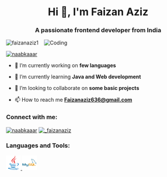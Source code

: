 <h1 align="center">Hi 👋, I'm Faizan Aziz</h1>
<h3 align="center">A passionate frontend developer from India</h3>
<img align="right" alt="Coding" width="400" src="https://miro.medium.com/max/720/0*7Q3yvSIv_t0ioJ-Z.gif">

<p align="left"> <img src="https://komarev.com/ghpvc/?username=faizanaziz1&label=Profile%20views&color=0e75b6&style=flat" alt="faizanaziz1" /> </p>

<p align="left"> <a href="https://twitter.com/naabkaaar" target="blank"><img src="https://img.shields.io/twitter/follow/naabkaaar?logo=twitter&style=for-the-badge" alt="naabkaaar" /></a> </p>

- 🔭 I’m currently working on **few languages**

- 🌱 I’m currently learning **Java and Web development**

- 👯 I’m looking to collaborate on **some basic projects**

- 📫 How to reach me **Faizanaziz636@gmail.com**

<h3 align="left">Connect with me:</h3>
<p align="left">
<a href="https://twitter.com/naabkaaar" target="blank"><img align="center" src="https://raw.githubusercontent.com/rahuldkjain/github-profile-readme-generator/master/src/images/icons/Social/twitter.svg" alt="naabkaaar" height="30" width="40" /></a>
<a href="https://instagram.com/_faizanaziz" target="blank"><img align="center" src="https://raw.githubusercontent.com/rahuldkjain/github-profile-readme-generator/master/src/images/icons/Social/instagram.svg" alt="_faizanaziz" height="30" width="40" /></a>
</p>

<h3 align="left">Languages and Tools:</h3>
<p align="left"> <a href="https://www.java.com" target="_blank" rel="noreferrer"> <img src="https://raw.githubusercontent.com/devicons/devicon/master/icons/java/java-original.svg" alt="java" width="40" height="40"/> </a> <a href="https://www.mysql.com/" target="_blank" rel="noreferrer"> <img src="https://raw.githubusercontent.com/devicons/devicon/master/icons/mysql/mysql-original-wordmark.svg" alt="mysql" width="40" height="40"/> </a> </p>

